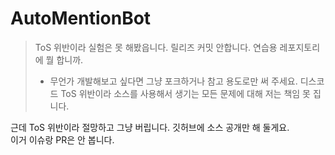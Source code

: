 # AutoMentionBot
> ToS 위반이라 실험은 못 해봤읍니다. 릴리즈 커밋 안합니다. 연습용 레포지토리에 뭘 합니까.  
> * 무언가 개발해보고 싶다면 그냥 포크하거나 참고 용도로만 써 주세요. 디스코드 ToS 위반이라 소스를 사용해서 생기는 모든 문제에 대해 저는 책임 못 집니다.
  
근데 ToS 위반이라 절망하고 그냥 버립니다. 깃허브에 소스 공개만 해 둘게요.  
이거 이슈랑 PR은 안 봅니다.

